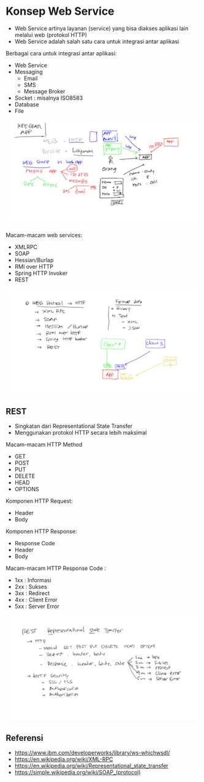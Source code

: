 # Konsep Web Service #

* Web Service artinya layanan (service) yang bisa diakses aplikasi lain melalui web (protokol HTTP)
* Web Service adalah salah satu cara untuk integrasi antar aplikasi

Berbagai cara untuk integrasi antar aplikasi:

* Web Service
* Messaging
    * Email
    * SMS
    * Message Broker
* Socket : misalnya ISO8583
* Database
* File

[![Integrasi aplikasi](img/01-web-service-integrasi-app.jpg)](img/01-web-service-integrasi-app.jpg)

Macam-macam web services:

* XMLRPC
* SOAP
* Hessian/Burlap
* RMI over HTTP
* Spring HTTP Invoker
* REST

[![Macam-macam WS](img/02-macam-macam-ws.jpg)](img/02-macam-macam-ws.jpg)

## REST ##

* Singkatan dari Representational State Transfer
* Menggunakan protokol HTTP secara lebih maksimal

Macam-macam HTTP Method

* GET
* POST
* PUT
* DELETE
* HEAD
* OPTIONS

Komponen HTTP Request:

* Header
* Body

Komponen HTTP Response:

* Response Code
* Header
* Body

Macam-macam HTTP Response Code :

* 1xx : Informasi
* 2xx : Sukses
* 3xx : Redirect
* 4xx : Client Error
* 5xx : Server Error

[![REST](img/03-rest.jpg)](img/03-rest.jpg)

## Referensi ##

* https://www.ibm.com/developerworks/library/ws-whichwsdl/
* https://en.wikipedia.org/wiki/XML-RPC
* https://en.wikipedia.org/wiki/Representational_state_transfer
* https://simple.wikipedia.org/wiki/SOAP_(protocol)
